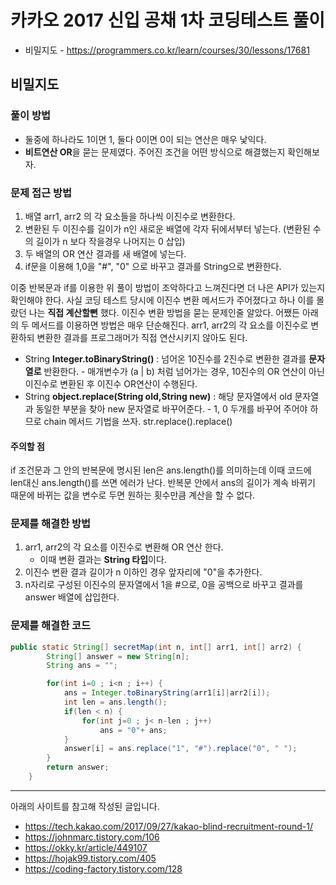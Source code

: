 # 카카오 2017 신입 공채 1차 코딩테스트 풀이

- 비밀지도 - https://programmers.co.kr/learn/courses/30/lessons/17681

## 비밀지도

### 풀이 방법

- 둘중에 하나라도 1이면 1, 둘다 0이면 0이 되는 연산은 매우 낯익다.
- **비트연산 OR**을 묻는 문제였다. 주어진 조건을 어떤 방식으로 해결했는지 확인해보자.

### 문제 접근 방법

1. 배열 arr1, arr2 의 각 요소들을 하나씩 이진수로 변환한다.
2. 변환된 두 이진수를 길이가 n인 새로운 배열에 각자 뒤에서부터 넣는다. (변환된 수의 길이가 n 보다 작을경우 나머지는 0 삽입)
3. 두 배열의 OR 연산 결과를 새 배열에 넣는다.
4. if문을 이용해 1,0을 "#", "0" 으로 바꾸고 결과를 String으로 변환한다.

이중 반복문과 if를 이용한 위 풀이 방법이 조악하다고 느껴진다면 더 나은 API가 있는지 확인해야 한다. 사실 코딩 테스트 당시에 이진수 변환 메서드가 주어졌다고 하나 이를 몰랐던 나는 **직접 계산할뻔** 했다. 이진수 변환 방법을 묻는 문제인줄 알았다. 어쨌든 아래의 두 메서드를 이용하면 방법은 매우 단순해진다. arr1, arr2의 각 요소를 이진수로 변환하되 변환한 결과를 프로그래머가 직접 연산시키지 않아도 된다.

- String **Integer.toBinaryString()** : 넘어온 10진수를 2진수로 변환한 결과를 **문자열로** 반환한다. - 매개변수가 (a | b) 처럼 넘어가는 경우, 10진수의 OR 연산이 아닌 이진수로 변환된 후 이진수 OR연산이 수행된다.
- String **object.replace(String old,String new)** : 해당 문자열에서 old 문자열과 동일한 부분을 찾아 new 문자열로 바꾸어준다. - 1, 0 두개를 바꾸어 주어야 하므로 chain 메서드 기법을 쓰자. str.replace().replace()

#### 주의할 점

if 조건문과 그 안의 반복문에 명시된 len은 ans.length()를 의미하는데 이때 코드에 len대신 ans.length()를 쓰면 에러가 난다. 반복문 안에서 ans의 길이가 계속 바뀌기 때문에 바뀌는 값을 변수로 두면 원하는 횟수만큼 계산을 할 수 없다.

### 문제를 해결한 방법

1. arr1, arr2의 각 요소를 이진수로 변환해 OR 연산 한다.
   - 이때 변환 결과는 **String 타입**이다.
2. 이진수 변환 결과 길이가 n 이하인 경우 앞자리에 "0"을 추가한다.
3. n자리로 구성된 이진수의 문자열에서 1을 #으로, 0을 공백으로 바꾸고 결과를 answer 배열에 삽입한다.

### 문제를 해결한 코드

```java
public static String[] secretMap(int n, int[] arr1, int[] arr2) {
		String[] answer = new String[n];
		String ans = "";

		for(int i=0 ; i<n ; i++) {
			ans = Integer.toBinaryString(arr1[i]|arr2[i]);
			int len = ans.length();
			if(len < n) {
				for(int j=0 ; j< n-len ; j++)
					ans = "0"+ ans;
			}
			answer[i] = ans.replace("1", "#").replace("0", " ");
		}
		return answer;
	}
```

---

아래의 사이트를 참고해 작성된 글입니다.

- https://tech.kakao.com/2017/09/27/kakao-blind-recruitment-round-1/
- https://johnmarc.tistory.com/106
- https://okky.kr/article/449107
- https://hojak99.tistory.com/405
- https://coding-factory.tistory.com/128
